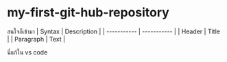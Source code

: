 # my-first-git-hub-repository

สนใจก็เข้ามา
	| Syntax | Description |
| ----------- | ----------- |
| Header | Title |
| Paragraph | Text |



นี่แก้ใน vs code